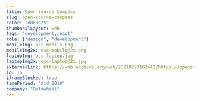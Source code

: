 ```yaml
---
title: Open Source Compass
slug: open-source-compass
color: "#86BC25"
thumbnailLayout: web
tags: "development,react"
role: ["design", "development"]
mobileImg: osc-mobile.png
mobileImg2x: osc-mobile@2x.png
laptopImg: osc-laptop.jpg
laptopImg2x: osc-laptop@2x.jpg
externalLink: https://web.archive.org/web/20210227162442/https://opensourcecompass.io/
id: 16
iframeBlocked: true
timePeriod: "mid 2019"
company: "Datawheel"
---
```

